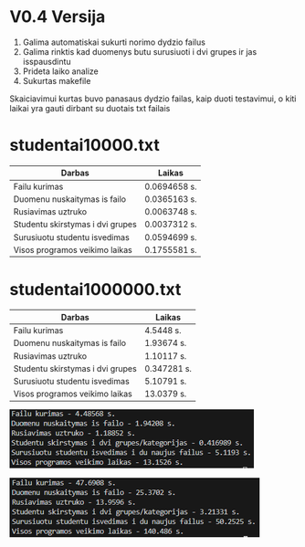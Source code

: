 # V0.4 Versija
1. Galima automatiskai sukurti norimo dydzio failus
2. Galima rinktis kad duomenys butu surusiuoti i dvi grupes ir jas isspausdintu
3. Prideta laiko analize
4. Sukurtas makefile

Skaiciavimui kurtas buvo panasaus dydzio failas, kaip duoti testavimui, o kiti laikai yra gauti dirbant su duotais txt failais
# studentai10000.txt
|Darbas                          |Laikas      |
|--------------------------------|------------|
|Failu kurimas                   |0.0694658 s.|
|Duomenu nuskaitymas is failo    |0.0365163 s.|
|Rusiavimas uztruko              |0.0063748 s.|
|Studentu skirstymas i dvi grupes|0.0037312 s.|
|Surusiuotu studentu isvedimas   |0.0594699 s.|
|Visos programos veikimo laikas  |0.1755581 s.|



# studentai1000000.txt
|Darbas                          |Laikas      |
|--------------------------------|------------|
|Failu kurimas                   |4.5448 s.   |
|Duomenu nuskaitymas is failo    |1.93674 s.  |
|Rusiavimas uztruko              |1.10117 s.  |
|Studentu skirstymas i dvi grupes|0.347281 s. |
|Surusiuotu studentu isvedimas   |5.10791 s.  |
|Visos programos veikimo laikas  |13.0379 s.  |

![Nuotrauka testo su 1000000.txt failo rezultatu](image.png)

![Nuotrauka kurioje buvo kurta 9999999 x 10 (balu kiekio) failo dydis rezultatai](image-1.png)